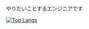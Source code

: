 やりたいことするエンジニアです

[![Top Langs](https://github-readme-stats.vercel.app/api/top-langs/?username=Sangun-Kang)](https://github.com/Sangun-Kang/github-readme-stats)
